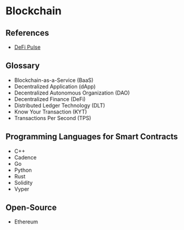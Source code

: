 # Blockchain

<!--
https://andersbrownworth.com/blockchain/
https://github.com/smartcontractkit/chainlink

https://app.pluralsight.com/library/courses/blockchain-fundamentals/table-of-contents
https://app.pluralsight.com/library/courses/blockchain-executive-briefing/table-of-contents
https://app.pluralsight.com/library/courses/ethereum-blockchain-developing-applications/table-of-contents
https://app.pluralsight.com/library/courses/blockchain-principles-practices/table-of-contents
https://app.pluralsight.com/library/courses/bitcoin-decentralized-technology/table-of-contents
https://app.pluralsight.com/library/courses/aws-blockchain-ethereum-deploying-templates/table-of-contents
https://app.pluralsight.com/library/courses/surveying-blockchain-technologies-enterprise/table-of-contents
https://app.pluralsight.com/library/courses/pluralsight-live-2020-blockchain-decision-substrate/table-of-contents

https://linkedin.com/learning/search?keywords=Blockchain

Mainnet
Devnet
-->

<!--
Blockchain Developer
Solidity Developer
De-fi Developer
Smart Contract Developer
Web3 Developer
Ethereum Developer
Solana Developer
Rust Developer
-->

## References

- [DeFi Pulse](https://defipulse.com)

## Glossary

- Blockchain-as-a-Service (BaaS)
- Decentralized Application (dApp)
- Decentralized Autonomous Organization (DAO)
- Decentralized Finance (DeFi)
- Distributed Ledger Technology (DLT)
- Know Your Transaction (KYT)
- Transactions Per Second (TPS)

## Programming Languages for Smart Contracts

- C++
- Cadence
- Go
- Python
- Rust
- Solidity
- Vyper

## Open-Source

- Ethereum

<!--
## Layers

- Layer 0
- Layer 1
- Layer 2
-->

<!--
Light Nodes, Full Nodes, and Masternodes
-->
